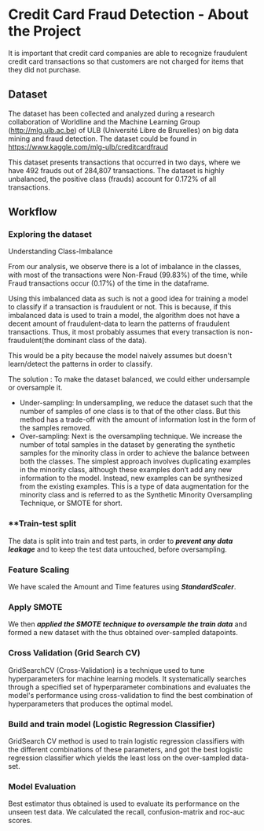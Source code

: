 # Credit Card Fraud Detection - About the Project
It is important that credit card companies are able to recognize fraudulent credit card transactions so that customers are not charged for items that they did not purchase.

## Dataset
The dataset has been collected and analyzed during a research collaboration of Worldline and the Machine Learning Group (http://mlg.ulb.ac.be) of ULB (Université Libre de Bruxelles) on big data mining and fraud detection. The dataset could be found in https://www.kaggle.com/mlg-ulb/creditcardfraud

This dataset presents transactions that occurred in two days, where we have 492 frauds out of 284,807 transactions. The dataset is highly unbalanced, the positive class (frauds) account for 0.172% of all transactions.
        
## **Workflow**
    
    
### **Exploring the dataset**
Understanding Class-Imbalance
    
From our analysis, we observe there is a lot of imbalance in the classes, with most of the transactions were Non-Fraud (99.83%) of the time, while Fraud transactions occur (0.17%) of the time in the dataframe.

Using this imbalanced data as such is not a good idea for training a model to classify if a transaction is fraudulent or not. This is because, if this imbalanced data is used to train a model, the algorithm does not have a decent amount of fraudulent-data to learn the patterns of fraudulent transactions. Thus, it most probably assumes that every transaction is non-fraudulent(the dominant class of the data).

This would be a pity because the model naively assumes but doesn't learn/detect the patterns in order to classify.

The solution : To make the dataset balanced, we could either undersample or oversample it.

* Under-sampling: In undersampling, we reduce the dataset such that the number of samples of one class is to that of the other class. But this method has a trade-off with the amount of information lost in the form of the samples removed.
* Over-sampling: Next is the oversampling technique. We increase the number of total samples in the dataset by generating the synthetic samples for the minority class in order to achieve the balance between both the classes. The simplest approach involves duplicating examples in the minority class, although these examples don’t add any new information to the model. Instead, new examples can be synthesized from the existing examples. This is a type of data augmentation for the minority class and is referred to as the Synthetic Minority Oversampling Technique, or SMOTE for short.

### **Train-test split
The data is split into train and test parts, in order to ***prevent any data leakage*** and to keep the test data untouched, before oversampling.

### Feature Scaling
We have scaled the Amount and Time features using ***StandardScaler***.

### Apply SMOTE
We then ***applied the SMOTE technique to oversample the train data*** and formed a new dataset with the thus obtained over-sampled datapoints.

### Cross Validation (Grid Search CV)
GridSearchCV (Cross-Validation) is a technique used to tune hyperparameters for machine learning models. It systematically searches through a specified set of hyperparameter combinations and evaluates the model's performance using cross-validation to find the best combination of hyperparameters that produces the optimal model.

### Build and train model (Logistic Regression Classifier)
GridSearch CV method is used to train logistic regression classifiers with the different combinations of these parameters, and got the best logistic regression classifier which yields the least loss on the over-sampled data-set.

### Model Evaluation
Best estimator thus obtained is used to evaluate its performance on the unseen test data. We calculated the recall, confusion-matrix and roc-auc scores.

